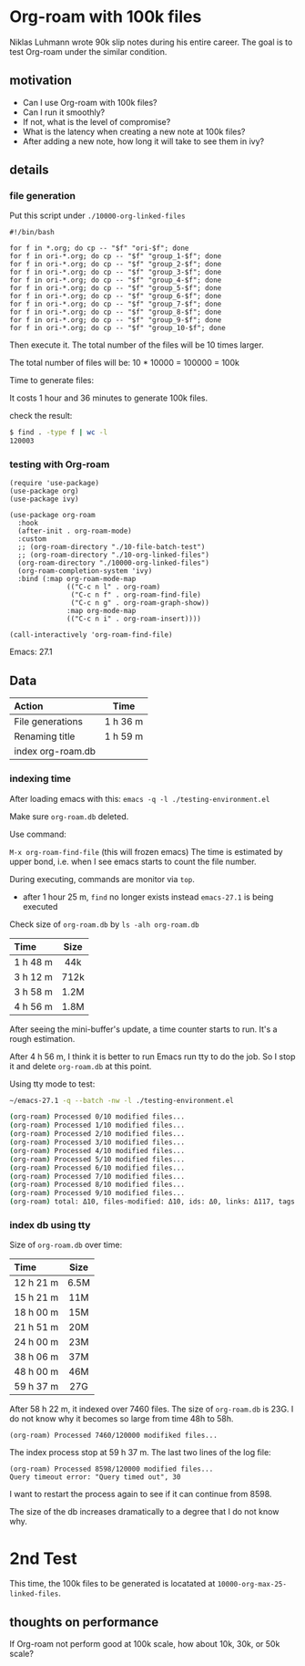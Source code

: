 # Org-roam with 100k files


Niklas Luhmann wrote 90k slip notes during his entire career. The goal is to test Org-roam under the similar condition.

## motivation

- Can I use Org-roam with 100k files?
- Can I run it smoothly? 
- If not, what is the level of compromise?
- What is the latency when creating a new note at 100k files?
- After adding a new note, how long it will take to see them in ivy?

## details
### file generation
Put this script under `./10000-org-linked-files`

```
#!/bin/bash

for f in *.org; do cp -- "$f" "ori-$f"; done
for f in ori-*.org; do cp -- "$f" "group_1-$f"; done
for f in ori-*.org; do cp -- "$f" "group_2-$f"; done
for f in ori-*.org; do cp -- "$f" "group_3-$f"; done
for f in ori-*.org; do cp -- "$f" "group_4-$f"; done
for f in ori-*.org; do cp -- "$f" "group_5-$f"; done
for f in ori-*.org; do cp -- "$f" "group_6-$f"; done
for f in ori-*.org; do cp -- "$f" "group_7-$f"; done
for f in ori-*.org; do cp -- "$f" "group_8-$f"; done
for f in ori-*.org; do cp -- "$f" "group_9-$f"; done
for f in ori-*.org; do cp -- "$f" "group_10-$f"; done

```

Then execute it. The total number of the files will be 10 times larger.

The total number of files will be: 10 * 10000 = 100000 = 100k

Time to generate files:

It costs 1 hour and 36 minutes to generate 100k files.

check the result:

```sh
$ find . -type f | wc -l
120003
```

### testing with Org-roam

``` elisp
(require 'use-package)
(use-package org)
(use-package ivy)

(use-package org-roam
  :hook
  (after-init . org-roam-mode)
  :custom
  ;; (org-roam-directory "./10-file-batch-test")
  ;; (org-roam-directory "./10-org-linked-files")
  (org-roam-directory "./10000-org-linked-files")
  (org-roam-completion-system 'ivy)
  :bind (:map org-roam-mode-map
              (("C-c n l" . org-roam)
               ("C-c n f" . org-roam-find-file)
               ("C-c n g" . org-roam-graph-show))
              :map org-mode-map
              (("C-c n i" . org-roam-insert))))

(call-interactively 'org-roam-find-file)
```


Emacs: 27.1

## Data
| Action      | Time    | 
| :------------- | :----------: |
|  File generations |  1 h 36 m  | 
| Renaming title   | 1 h 59 m  |
| index org-roam.db | |

### indexing time
After loading emacs with this:
`emacs -q -l ./testing-environment.el`

Make sure `org-roam.db` deleted.

Use command:

`M-x org-roam-find-file` (this will frozen emacs) The time is estimated by upper bond, i.e. when I see emacs starts to count the file number.

During executing, commands are monitor via `top`.

- after 1 hour 25 m, `find` no longer exists instead `emacs-27.1` is being executed

Check size of `org-roam.db` by `ls -alh org-roam.db`

| Time      | Size    | 
| :------------- | :----------: |
|  1 h 48 m |  44k  | 
|  3 h 12 m |  712k  | 
|  3 h 58 m |  1.2M  | 
|  4 h 56 m |  1.8M  | 

After seeing the mini-buffer's update, a time counter starts to run. It's a rough estimation. 

After 4 h 56 m, I think it is better to run Emacs run tty to do the job. So I stop it and delete `org-roam.db` at this point. 

Using tty mode to test:

```sh
~/emacs-27.1 -q --batch -nw -l ./testing-environment.el

(org-roam) Processed 0/10 modified files...
(org-roam) Processed 1/10 modified files...
(org-roam) Processed 2/10 modified files...
(org-roam) Processed 3/10 modified files...
(org-roam) Processed 4/10 modified files...
(org-roam) Processed 5/10 modified files...
(org-roam) Processed 6/10 modified files...
(org-roam) Processed 7/10 modified files...
(org-roam) Processed 8/10 modified files...
(org-roam) Processed 9/10 modified files...
(org-roam) total: Δ10, files-modified: Δ10, ids: Δ0, links: Δ117, tags: Δ0, titles: Δ10, refs: Δ0, deleted: Δ0
```

### index db using tty

Size of `org-roam.db` over time:

| Time      | Size    | 
| :------------- | :----------: |
|  12 h 21 m |  6.5M  | 
|  15 h 21 m |  11M  | 
|  18 h 00 m |  15M  | 
|  21 h 51 m |  20M  | 
|  24 h 00 m |  23M  | 
|  38 h 06 m |  37M  | 
|  48 h 00 m |  46M  | 
|  59 h 37 m |  27G  |

After 58 h 22 m, it indexed over 7460 files. The size of `org-roam.db` is 23G. I do not know why it becomes so large from time 48h to 58h.

```
(org-roam) Processed 7460/120000 modifiked files...
```

The index process stop at 59 h 37 m. The last two lines of the log file:

```
(org-roam) Processed 8598/120000 modified files...
Query timeout error: "Query timed out", 30
```

I want to restart the process again to see if it can continue from 8598.

The size of the db increases dramatically to a degree that I do not know why.

# 2nd Test

This time, the 100k files to be generated is locatated at `10000-org-max-25-linked-files`. 

## thoughts on performance

If Org-roam not perform good at 100k scale, how about 10k, 30k, or 50k scale?
